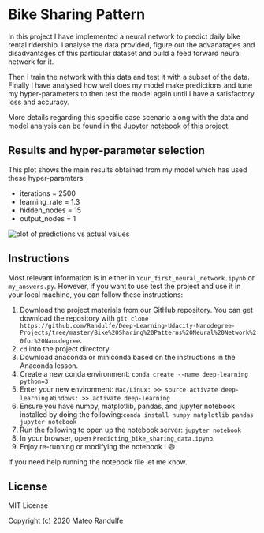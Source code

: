 # Bike Sharing Pattern

In this project I have implemented a neural network to predict daily bike rental ridership. I analyse the data provided, figure out the advanatages and disadvantages of this particular dataset and build a feed forward neural network for it. 

Then I train the network with this data and test it with a subset of the data. Finally I have analysed how well does my model make predictions and tune my hyper-parameters to then test the model again until I have a satisfactory loss and accuracy.

More details regarding this specific case scenario along with the data and model analysis can be found in [the Jupyter notebook of this project](https://github.com/Randulfe/Deep-Learning-Udacity-Nanodegree-Projects/blob/master/Bike%20Sharing%20Patterns%20Neural%20Network%20for%20Nanodegree/Your_first_neural_network.ipynb).

## Results and hyper-parameter selection

This plot shows the main results obtained from my model which has used these hyper-paramters: 
- iterations = 2500
- learning_rate = 1.3
- hidden_nodes = 15
- output_nodes = 1


![plot of predictions vs actual values](https://github.com/Randulfe/Deep-Learning-Udacity-Nanodegree-Projects/blob/master/Bike%20Sharing%20Patterns%20Neural%20Network%20for%20Nanodegree/Sin%20t%C3%ADtulo.png)

## Instructions

Most relevant information is in either in `Your_first_neural_network.ipynb` or `my_answers.py`. However, if you want to use test the project and use it in your local machine, you can follow these instructions: 

1. Download the project materials from our GitHub repository. You can get download the repository with `git clone https://github.com/Randulfe/Deep-Learning-Udacity-Nanodegree-Projects/tree/master/Bike%20Sharing%20Patterns%20Neural%20Network%20for%20Nanodegree`.  
2. `cd` into the project directory.
3. Download anaconda or miniconda based on the instructions in the Anaconda lesson. 
4. Create a new conda environment: `conda create --name deep-learning python=3`
5. Enter your new environment:
        `Mac/Linux: >> source activate deep-learning`
        `Windows: >> activate deep-learning`
6. Ensure you have numpy, matplotlib, pandas, and jupyter notebook installed by doing the following:`conda install numpy matplotlib pandas jupyter notebook`
7. Run the following to open up the notebook server: `jupyter notebook`
8. In your browser, open `Predicting_bike_sharing_data.ipynb`.
9. Enjoy re-running or modifying the notebook ! 😄

If you need help running the notebook file let me know.

## License

MIT License

Copyright (c) 2020 Mateo Randulfe
